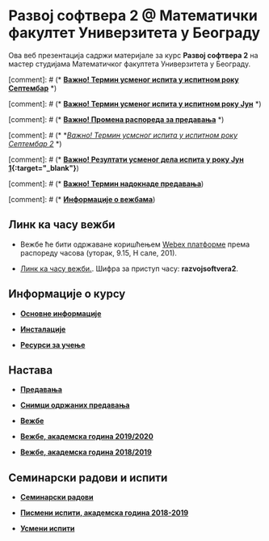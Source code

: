 # Развој софтвера 2 @ Математички факултет Универзитета у Београду

Ова веб презентација  садржи материјале за курс **Развој софтвера 2** на мастер студијама Математичког факултета Универзитета у Београду.

[comment]: # (* **[Важно! Термин усмeног испита у испитном року Септембар](/usmeni-ispiti/info/README.md)** *)

[comment]: # (* **[Важно! Термин усмeног испита у испитном року Јун](/usmeni-ispiti/info/README.md)** *)

[comment]: # (* **[Важно! Промена распореда за предавања](/predavanja/info/README.md)** *)

[comment]: # (* **[Важно! Термин усмсног испита у испитном року Септембар 2](/usmeni-ispiti/info/README.md)* *)

[comment]: # (* **[Важно! Резултати усменог дела испита у року Јун 1](/usmeni-ispiti/info/2019.06.29-RS2.pdf){:target="_blank"}**)

[comment]: # (* **[Важно! Термин надокнаде предавања](/predavanja/info/README.md)**)

[comment]: # (* **[Информације о вежбама](/vezbe/info/README.md)**)

## Линк ка часу вежби

* Вежбе ће бити одржаване коришћењем [Webex платформе](https://www.webex.com/) према распореду часова (уторак, 9.15, Н сале, 201). 

* [Линк ка часу вежби.](https://matf.webex.com/matf/j.php?MTID=mf494ee298a213454afee69b11437b3ba). Шифра за приступ часу: **razvojsoftvera2**.

## Информације о курсу

* **[Основне информације](/informacije/README.md)**

* **[Инсталације](/INSTALACIJE.md)**

* **[Ресурси за учење](/RESURSI-ZA-UCENJE.md)**

## Настава

* **[Предавања](/predavanja/README.md)**

* **[Снимци одржаних предавања](/predavanja/casovi-uzivo/README.md)**

* **[Вежбе](https://matfrs2.github.io/Vezbe-2020-2021/vezbe.2020.2021)**

* **[Вежбе, академска година 2019/2020](https://matfrs2.github.io/Vezbe-2020-2021/stari_materijali/vezbe.2019.2020)**

* **[Вежбе, академска година 2018/2019](https://matfrs2.github.io/Vezbe-2020-2021/stari_materijali/vezbe.2018.2019)**

## Семинарски радови и испити

* **[Семинарски радови](/seminarski-radovi/README.md)**

* **[Писмени испити, академска година 2018-2019](/pismeni-ispiti/README.md)**

* **[Усмени испити](/usmeni-ispiti/README.md)**
